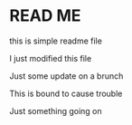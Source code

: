 # READ ME

this is simple readme file

I just modified this file

Just some update on a brunch

This is bound to cause trouble

Just something going on
